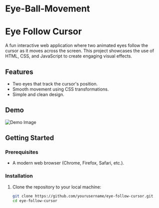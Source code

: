 # Eye-Ball-Movement
# Eye Follow Cursor

A fun interactive web application where two animated eyes follow the cursor as it moves across the screen. This project showcases the use of HTML, CSS, and JavaScript to create engaging visual effects.

## Features

- Two eyes that track the cursor's position.
- Smooth movement using CSS transformations.
- Simple and clean design.

## Demo

![Demo Image](link-to-your-demo-image)  <!-- Replace with a link to a demo image or GIF -->

## Getting Started

### Prerequisites

- A modern web browser (Chrome, Firefox, Safari, etc.).

### Installation

1. Clone the repository to your local machine:

   ```bash
   git clone https://github.com/yourusername/eye-follow-cursor.git
   cd eye-follow-cursor
